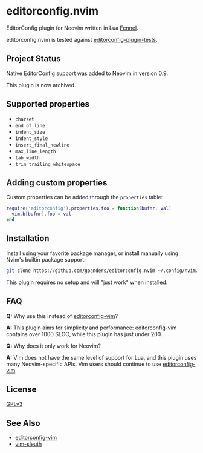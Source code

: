 # editorconfig.nvim

EditorConfig plugin for Neovim written in ~~Lua~~ [Fennel][fennel].

editorconfig.nvim is tested against [editorconfig-plugin-tests][].

[fennel]: https://fennel-lang.org
[editorconfig-plugin-tests]: https://github.com/editorconfig/editorconfig-plugin-tests

## Project Status

Native EditorConfig support was added to Neovim in version 0.9.

This plugin is now archived.

## Supported properties

* `charset`
* `end_of_line`
* `indent_size`
* `indent_style`
* `insert_final_newline`
* `max_line_length`
* `tab_width`
* `trim_trailing_whitespace`

## Adding custom properties

Custom properties can be added through the `properties` table:

```lua
require('editorconfig').properties.foo = function(bufnr, val)
  vim.b[bufnr].foo = val
end
```

## Installation

Install using your favorite package manager, or install manually using Nvim's
builtin package support:

```bash
git clone https://github.com/gpanders/editorconfig.nvim ~/.config/nvim/pack/gpanders/start/editorconfig.nvim
```

This plugin requires no setup and will "just work" when installed.

## FAQ

**Q:** Why use this instead of [editorconfig-vim][]?

**A:** This plugin aims for simplicity and performance: editorconfig-vim contains
over 1000 SLOC, while this plugin has just under 200.

**Q:** Why does it only work for Neovim?

**A:** Vim does not have the same level of support for Lua, and this plugin uses
many Neovim-specific APIs. Vim users should continue to use
[editorconfig-vim][].

[editorconfig-vim]: https://github.com/editorconfig/editorconfig-vim

## License

[GPLv3][]

[GPLv3]: https://www.gnu.org/licenses/gpl-3.0.html

## See Also

* [editorconfig-vim][]
* [vim-sleuth][]

[vim-sleuth]: https://github.com/tpope/vim-sleuth
